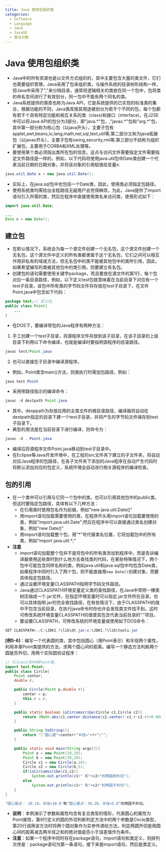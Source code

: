 ```yaml
---
title: Java 使用包组织类
categories:
  - Software
  - Language
  - Java
  - JavaSE
  - 类与对象
---
```

# Java 使用包组织类

- Java中的所有资源也是以文件方式组织的，其中主要包含大量的类文件，它们也需要组织管理，Java采用了包来组织类，与操作系统的目录树形结构一样，但Java中采用了","来分隔目录，通常将逻辑相关的类放在同一个包中，包将类的命名空间进行了有效划分，同一包中不能有两个同名的类。
- Java系统提供的类库也称为Java API，它是系统提供的已实现的标准类的集合，根据功能的不同，Java类库按其用途被划分为若干个不同的包，每个包都有若干个具有特定功能和相互关系的类（class)和接口（interface)，在J2SE中可以将Java API的包分为3部分，即"java.\*"包，,"javax.\*"包和"org.\*"包，其中第一部分称为核心包（以java开头），主要子包有applet,awt,beans,io,lang,math,net,sql,text,util等;第二部分又称为java拓展包（以javax开头），主要子包有swing,security,rmi等;第三部分不妨称为组织扩展包，主要用于CORBA和XML处理等。
- 要使用某个类必须指出类所在包的信息，这点与访问文件需要指定文件需要指定文件路径是一样的，例如，以下代码将使用java.util包中Date类创建一个代表当前日期的日期对象，并将该对象的引用赋值给变量x:

```java
java.util.Date x = new java.util.Date();
```

- 实际上，在java.sql包中也包括一个Date类，因此，使用类必须指定包路径。
- 使用系统类均需给出全程路径无疑用户会觉得麻烦，为此，Java提供了import语句引入所需的类，然后在程序中直接使用类名来访问类，使用形式如下：

```java
import java.util.Date;

...
Date x = new Date();
```

## 建立包

- 在默认情况下，系统会为每一个源文件创建一个无名包，这个源文件创建一个无名包，这个源文件中定义的所有类都隶属于这个无名包，它们之间可以相互作用非私有的域或方法，但无名包中的类不能被其他包中的类所引用，因此，如果希望编写的类被其他包中的类引用，则要建立有名包。
- 创建包的语句需要使用关键字package，而且要放在源文件的第1行，每个包对应一条目录路径，例如，以下定义test包就意味着在当前目录下对应有一个test子目录，该包中所有类的字节码文件将存放在test子目录下，在文件Point.java中包含如下代码：

```java
package test;// 定义包。
public class Point{
    ...
}
```

- 在DOS下，要编译带包的Java程序有两种方法：

1. 手工创建一个test子目录，将源程序文件存放到该子目录，在该子目录的上级目录下利用以下命令编译，也就是编译时要指明源程序的目录路径。

```java
javac test/Point.java
```

2. 也可以直接在子目录中编译源程序。

- 例如，Point类含main()方法，则类执行时需加包路径，例如：

```java
java test.Point
```

- 采用带路径指示的编译命令：

```java
javac -d destpath Point.java
```

- 其中，desppath为存放应用的主类文件的根目录路径，编译器将自动在destpath指定的目录下建一个test子目录，并将产生的字节码文件保存到test子目录下。
- 典型的用法是在当前目录下进行编译，则命令为：

```java
javac -d . Point.java
```

- 编译后将源程序文件Point.java移动到test子目录中。
- 在Eclipse等Java开发环境中，在工程的src文件夹下建立的子文件夹，将自动对应Java程序的包路径，在各子文件夹下添加的Java程序在自动产生代码时将默认添加对应的包定义，系统环境会自动进行相关源程序的编译检查。

## 包的引用

- 在一个类中可以引用与它同一个包中的类，也可以引用其他包中的public类，但这时要指定包路径，具体有以下几种方法：
    - 在引用类时使用包名作为前缀，例如"new java.util.Date()"
    - 用import语句加载需要使用的类，在程序开头用import语句加载要使用的类，例如"import.java.util.Date";然后在程序中可以直接通过类名创建对象，例如"new Date()"
    - 用import语句加载整个包，用"\*"号代替类名位置，它将加载包中的所有类，例如"import java.util.\*;"
- **注意**
    - import语句加载整个包并不是将包中的所有类添加到程序中，而是告诉编译器使用这些类时到什么地方去查找类的代码，在某些特殊情况下，两个包中可能包含同样名称的类，例如java.util和java.sql包中均包含Date类，如果程序中同时引入了两个包，则不能直接用`new Date()`创建对象，而要具体指定包路径。
    - 通过设置环境变量CLASSPATH指明字节码文件路径。
    - Java通过CLASSPATH环境变量定义类的查找路径，在Java中常把一棵类树压缩成一个.jar文件，在指定环境变量时可以指定.jar文件所在目录，也可以具体指明.jar的完全查找路径，在有些情况下，由于CLASSPATH的值中不包含当前目录，在执行java命令时你也许会发现类文件找不到，这时可修改系统环境变量CLASSPATH的值使其包含代表当前目录的"."项目。
    - 要设置CLASSPATH，可修改系统的环境变量或使用如下DOS命令：

```java
SET CLASSPATH=.;C:\JDK1.7\lib\dt.jar;c:\JDK1.7\lib\tools.jar
```

**[例5-6]**：编写一个代表圆的类，其中包括圆心（用Point表示）和半径两个属性，利用本章Point类提供的方法，求两个圆心间的距离，编写一个静态方法判断两个圆是否外切，用两个实际圆验证程序：

```java
// 引入test包中的Point类。
import test.Point;
public class Circle{
    Point center;
    double r;

    public Circle(Point p,double r){
        center = p;
        this.r = r;
    }

    public static boolean isCircumscribe(Circle c1,Circle c2){
        return (Math.abs(c1.center.distance(c2.center)-c1.r-c2.r)<0.00001);
    }

    public String toString(){
        return "\"圆心是"+center+"半径="+r+"\"";
    }

    public static void main(String args[]){
        Point a = new Point(10,10);
        Point b = new Point(30,20);
        Circle c1 = new Circle(a,10);
        Circle c2 = new Circle(b,5);
        if(isCircumscribe(c1,c2))
            System.out.println(c1+" 和"+c2+"的两圆相外切");
        else
            System.out.println(c1+" 和"+c2+"的两圆不外切");
    }
}

"圆心是点： 10,10，半径=10.0"和"圆心是点：30,20，半径=5.0"的两圆不外切。
```

- **说明**：本例演示了参数和属性均含有复合类型的情形，代表圆心的属性为Point属性，第9行定义的圆的外切判断判定方法中的两个参数是Circle类型，第20行调用该方法时将两个圆对象作为实参传递给方法，判定两圆外切是用圆心间的距离减去两半径之和的绝对值是否小于误差值作为条件。
- **注意**：如果一个程序中同时存在package语句，import语句和类定义，则排列次序是：package语句为第一条语句，接下来是import语句，然后是类定义。